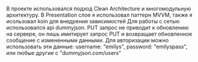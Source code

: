 В проекте использовался подход Clean Architecture и многомодульную архитектуру.
В Presentation слое я использовал паттерн MVVM, также я исользовал koin для внедрения зависимостей
Для работы с сетью использовался api dummyjson. PUT запрос не приводит к обновлению на сервере, он лишь имитирует запрос PUT и возвращает обновленное сообщение с измененными данными.
Для авторизации можно использовать эти данные: username: "emilys", password: "emilyspass", или любые другие с "dummyjson.com/users"
